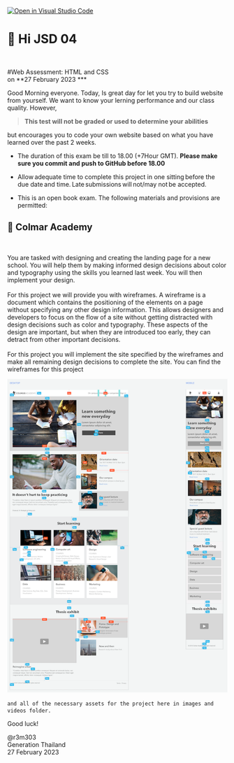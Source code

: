 [![Open in Visual Studio Code](https://classroom.github.com/assets/open-in-vscode-c66648af7eb3fe8bc4f294546bfd86ef473780cde1dea487d3c4ff354943c9ae.svg)](https://classroom.github.com/online_ide?assignment_repo_id=10287541&assignment_repo_type=AssignmentRepo)
<h1> 👋 Hi JSD 04 </h1>
<br>

#Web Assessment: HTML and CSS <br>
on **27 February 2023 ***<br>

Good Morning everyone. Today, Is great day for let you try to build website from yourself. We want to know your lerning performance and our class quality. However,

> **This test will not be graded or used to determine your abilities**

  but encourages you to code your own website based on what you have learned over the past 2 weeks.

  * The duration of this exam be till to 18.00 (+7Hour GMT). **Please make sure you commit and push to GitHub before 18.00**

  * Allow adequate time to complete this project in one sitting before the due date and time. Late submissions will not/may not be accepted. 

  * This is an open book exam. The following materials and provisions are permitted:  


<h2> 📝 Colmar Academy </h2> <br>
    
You are tasked with designing and creating the landing page for a new school. You will help them by making informed design decisions about color and typography using the skills you learned last week. You will then implement your design.
<br>
<br>
    For this project we will provide you with wireframes. A wireframe is a document which contains the positioning of the elements on a page <br> without specifying any other design information. This allows designers and developers to focus on the flow of a site without getting distracted with design decisions such as color and typography. These aspects of the design are important, but when they are introduced too early, they can detract from other important decisions.
<br>
<br>
    For this project you will implement the site specified by the wireframes and make all remaining design decisions to complete the site. You can find the wireframes for this project 
    
![This is an image](https://github.com/r3m303/JSD04WA/blob/6c6c9b58d14ebb09bba5217c5535a619571d29d0/Screenshot%202023-02-26%20at%2011.39.49%20PM.png)    
    
    and all of the necessary assets for the project here in images and videos folder.

Good luck!

@r3m303<br>
Generation Thailand<br>
27 February 2023
